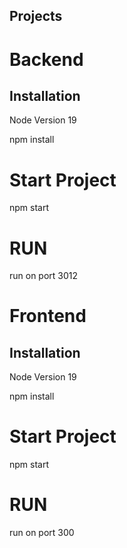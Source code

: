 ## Projects

# Backend

## Installation

Node Version 19

npm install

# Start Project

npm start

# RUN

run on port 3012

# Frontend

## Installation

Node Version 19

npm install

# Start Project

npm start

# RUN

run on port 300
